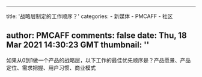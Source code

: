 
---
title: '战略层制定的工作顺序？'
categories: 
    - 新媒体
    - PMCAFF
    - 社区

author: PMCAFF
comments: false
date: Thu, 18 Mar 2021 14:30:23 GMT
thumbnail: ''
---

<div>   
如果从0到1做一个产品的战略层，以下工作的最佳优先顺序是？产品愿景、产品定位、需求把握、用户习惯、商业模式  
</div>
            